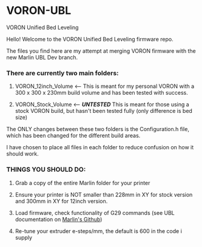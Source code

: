 # VORON-UBL
VORON Unified Bed Leveling

Hello!  Welcome to the VORON Unified Bed Leveling firmware repo.  

The files you find here are my attempt at merging VORON firmware with the new Marlin UBL Dev branch.

<h3>There are currently two main folders:</h3>

1) VORON_12inch_Volume <-- This is meant for my personal VORON with a 300 x 300 x 230mm build volume and has been tested with success.

2) VORON_Stock_Volume <-- ***UNTESTED*** This is meant for those using a stock VORON build, but hasn't been tested fully (only difference is bed size)

The ONLY changes between these two folders is the Configuration.h file, which has been changed for the different build areas.

I have chosen to place all files in each folder to reduce confusion on how it should work.


<h3>THINGS YOU SHOULD DO:</h3>

1) Grab a copy of the entire Marlin folder for your printer

2) Ensure your printer is NOT smaller than 228mm in XY for stock version and 300mm in XY for 12inch version.

3) Load firmware, check functionality of G29 commands (see UBL documentation on [Marlin's Github](https://github.com/MarlinFirmware/Marlin/tree/devel-ubl))

4) Re-tune your extruder e-steps/mm, the default is 600 in the code i supply
